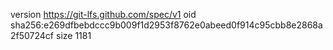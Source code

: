 version https://git-lfs.github.com/spec/v1
oid sha256:e269dfbebdccc9b009f1d2953f8762e0abeed0f914c95cbb8e2868a2f50724cf
size 1181
